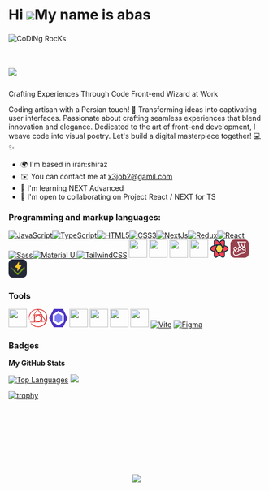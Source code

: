 Hi ![](https://user-images.githubusercontent.com/18350557/176309783-0785949b-9127-417c-8b55-ab5a4333674e.gif)My name is abas
=================================================================================================================================
<img align="center" src="https://github.com/SP-XD/SP-XD/blob/main/images/dev-working_rounded.gif?raw=true" href="https://github.com/sp-xd" alt="CoDiNg RocKs"  width="60%"/><br> 
#  <img src="https://media.giphy.com/media/mGcNjsfWAjY5AEZNw6/giphy.gif" width="50">

Crafting Experiences Through Code Front-end Wizard at Work


Coding artisan with a Persian touch! 🌟 Transforming ideas into captivating user interfaces. Passionate about crafting seamless experiences that blend innovation and elegance. Dedicated to the art of front-end development, I weave code into visual poetry. Let's build a digital masterpiece together! 💻✨

* 🌍  I'm based in iran:shiraz
* ✉️  You can contact me at [x3job2@gamil.com](mailto:x3job2@gamil.com)
* 🧠  I'm learning NEXT Advanced
* 🤝  I'm open to collaborating on Project React / NEXT for TS

### Programming and markup languages:

<p align="left">
<a href="https://developer.mozilla.org/en-US/docs/Web/JavaScript" target="_blank" rel="noreferrer"><img src="https://raw.githubusercontent.com/danielcranney/readme-generator/main/public/icons/skills/javascript-colored.svg" width="36" height="36" alt="JavaScript" /></a><a href="https://www.typescriptlang.org/" target="_blank" rel="noreferrer"><img src="https://raw.githubusercontent.com/danielcranney/readme-generator/main/public/icons/skills/typescript-colored.svg" width="36" height="36" alt="TypeScript" /></a><a href="https://developer.mozilla.org/en-US/docs/Glossary/HTML5" target="_blank" rel="noreferrer"><img src="https://raw.githubusercontent.com/danielcranney/readme-generator/main/public/icons/skills/html5-colored.svg" width="36" height="36" alt="HTML5" /></a><a href="https://www.w3.org/TR/CSS/#css" target="_blank" rel="noreferrer"><img src="https://raw.githubusercontent.com/danielcranney/readme-generator/main/public/icons/skills/css3-colored.svg" width="36" height="36" alt="CSS3" /></a><a href="https://nextjs.org/docs" target="_blank" rel="noreferrer"><img src="https://raw.githubusercontent.com/danielcranney/readme-generator/main/public/icons/skills/nextjs-colored.svg" width="36" height="36" alt="NextJs" /></a><a href="https://redux.js.org/" target="_blank" rel="noreferrer"><img src="https://raw.githubusercontent.com/danielcranney/readme-generator/main/public/icons/skills/redux-colored.svg" width="36" height="36" alt="Redux" /></a><a href="https://reactjs.org/" target="_blank" rel="noreferrer"><img src="https://raw.githubusercontent.com/danielcranney/readme-generator/main/public/icons/skills/react-colored.svg" width="36" height="36" alt="React" /></a><a href="https://sass-lang.com/" target="_blank" rel="noreferrer"><img src="https://raw.githubusercontent.com/danielcranney/readme-generator/main/public/icons/skills/sass-colored.svg" width="36" height="36" alt="Sass" /></a><a href="https://mui.com/" target="_blank" rel="noreferrer"><img src="https://raw.githubusercontent.com/danielcranney/readme-generator/main/public/icons/skills/materialui-colored.svg" width="36" height="36" alt="Material UI" /></a><a href="https://tailwindcss.com/" target="_blank" rel="noreferrer"><img src="https://raw.githubusercontent.com/danielcranney/readme-generator/main/public/icons/skills/tailwindcss-colored.svg" width="36" height="36" alt="TailwindCSS" /></a>
<a><img src="https://cdn.jsdelivr.net/gh/devicons/devicon@latest/icons/axios/axios-plain.svg" width="36" height="36" /> </a>   
<a><img src="https://cdn.jsdelivr.net/gh/devicons/devicon@latest/icons/threejs/threejs-original.svg" width="36" height="36" /></a>   
<a><img src="https://cdn.jsdelivr.net/gh/devicons/devicon@latest/icons/framermotion/framermotion-original.svg" width="36" height="36" /></a>   
<a><img src="https://cdn.jsdelivr.net/gh/devicons/devicon@latest/icons/github/github-original-wordmark.svg" width="36" height="36" /> </a>    
<a><img src="./react-query.png" width="36" height="36" /> </a>    
<a><img src="./skill-icons--jest.png" width="36" height="36" /> </a>    
<a><img src="./skill-icons--vitest-dark.png" width="36" height="36" /> </a>    
</p>
</hr>
<div height="20px" background="red"></div>

### Tools 
<p>
<a><img src="https://cdn.jsdelivr.net/gh/devicons/devicon@latest/icons/gitlab/gitlab-original.svg" width="36" height="36" /></a>   
<a><img src="./postcss.png" width="36" height="36" /></a>
<a><img src="./eslint.png" width="36" height="36" /></a>
<a><img src="https://cdn.jsdelivr.net/gh/devicons/devicon@latest/icons/postman/postman-original.svg" width="36" height="36" /></a>   
<a><img src="https://cdn.jsdelivr.net/gh/devicons/devicon@latest/icons/yarn/yarn-original.svg" width="36" height="36" /></a>
<a><img src="https://cdn.jsdelivr.net/gh/devicons/devicon@latest/icons/npm/npm-original-wordmark.svg" width="36" height="36" /></a> 
<a><img src="https://cdn.jsdelivr.net/gh/devicons/devicon@latest/icons/pnpm/pnpm-original.svg" width="36" height="36"  /></a>  
  <a href="https://vitejs.dev/" target="_blank" rel="noreferrer"><img src="https://raw.githubusercontent.com/danielcranney/readme-generator/main/public/icons/skills/vite-colored.svg" width="36" height="36" alt="Vite" /></a>
 <a href="https://www.figma.com/" target="_blank" rel="noreferrer"><img src="https://raw.githubusercontent.com/danielcranney/readme-generator/main/public/icons/skills/figma-colored.svg" width="36" height="36" alt="Figma" /></a>   
</p>

### Badges

<b>My GitHub Stats</b>

<span>
 <a>
  <a href="https://github.com/Azoonex" align="left"><img src="https://github-readme-stats.vercel.app/api/top-langs/?username=Azoonex&langs_count=10&title_color=3382ed&text_color=facc15&icon_color=facc15&bg_color=1c1917&hide_border=true&locale=en&custom_title=Top%20%Languages" alt="Top Languages" /></a>
  <a href="http://www.github.com/Azoonex"><img src="https://github-readme-streak-stats.herokuapp.com/?user=Azoonex&stroke=facc15&background=1c1917&ring=3382ed&fire=3382ed&currStreakNum=facc15&currStreakLabel=3382ed&sideNums=facc15&sideLabels=facc15&dates=facc15&hide_border=true" /></a>
</span>


[![trophy](https://github-profile-trophy.vercel.app/?username=Azoonex)](https://github.com/ryo-ma/github-profile-trophy)

<div width="100%" align="center"></div><br /><br /><br /><br /><br /><br /><br />

<p align="center"><img src="https://i.giphy.com/RThN0hOS2GO4M.gif" /></p>
